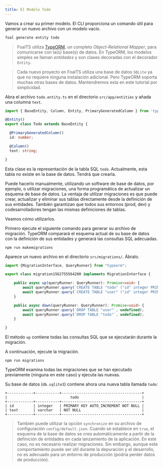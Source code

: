 ```yaml
---
title: El Modelo Todo
---
```


Vamos a crear su primer modelo. El CLI proporciona un comando útil para generar un nuevo archivo con un modelo vacío.

```sh
foal generate entity todo
```

> FoalTS utiliza [TypeORM](http://typeorm.io), un completo *Object-Relational Mapper*, para comunicarse con la(s) base(s) de datos. En TypeORM, los modelos simples se llaman *entidades* y son clases decoradas con el decorador `Entity`.

> Cada nuevo proyecto en FoalTS utiliza una base de datos `SQLite` ya que no requiere ninguna instalación adicional. Pero TypeORM soporta muchas otras bases de datos. Mantendremos esta en este tutorial por simplicidad.

Abra el archivo `todo.entity.ts` en el directorio `src/app/entities` y añada una columna `text`.

```typescript
import { BaseEntity, Column, Entity, PrimaryGeneratedColumn } from 'typeorm';

@Entity()
export class Todo extends BaseEntity {

  @PrimaryGeneratedColumn()
  id: number;

  @Column()
  text: string;

}

```

Esta clase es la representación de la tabla SQL `todo`. Actualmente, esta tabla no existe en la base de datos. Tendrá que crearla.

Puede hacerlo manualmente, utilizando un software de base de datos, por ejemplo, o utilizar migraciones, una forma programática de actualizar un esquema de base de datos. La ventaja de utilizar migraciones es que puede crear, actualizar y eliminar sus tablas directamente desde la definición de sus entidades. También garantizan que todos sus entornos (prod, dev) y codesarrolladores tengan las mismas definiciones de tablas.

Veamos cómo utilizarlos.

Primero ejecute el siguiente comando para generar su archivo de migración. TypeORM comparará el esquema actual de su base de datos con la definición de sus entidades y generará las consultas SQL adecuadas.

```
npm run makemigrations
```

Aparece un nuevo archivo en el directorio `src/migrations/`. Ábralo.

```typescript
import {MigrationInterface, QueryRunner} from "typeorm";

export class migration1562755564200 implements MigrationInterface {

    public async up(queryRunner: QueryRunner): Promise<void> {
        await queryRunner.query(`CREATE TABLE "todo" ("id" integer PRIMARY KEY AUTOINCREMENT NOT NULL, "text" varchar NOT NULL)`, undefined);
        await queryRunner.query(`CREATE TABLE "user" ("id" integer PRIMARY KEY AUTOINCREMENT NOT NULL)`, undefined);
    }

    public async down(queryRunner: QueryRunner): Promise<void> {
        await queryRunner.query(`DROP TABLE "user"`, undefined);
        await queryRunner.query(`DROP TABLE "todo"`, undefined);
    }

}

```

El método `up` contiene todas las consultas SQL que se ejecutarán durante la migración.

A continuación, ejecute la migración.

```
npm run migrations
```

TypeORM examina todas las migraciones que se han ejecutado previamente (ninguna en este caso) y ejecuta las nuevas.

Su base de datos (`db.sqlite3`) contiene ahora una nueva tabla llamada `todo`:


```
+------------+-----------+-------------------------------------+
|                             todo                             |
+------------+-----------+-------------------------------------+
| id         | integer   | PRIMARY KEY AUTO_INCREMENT NOT NULL |
| text       | varchar   | NOT NULL                            |
+------------+-----------+-------------------------------------+
```

> También puede utilizar la opción `synchronize` en su archivo de configuración `config/default.json`. Cuando se establece en `true`, el esquema de la base de datos se crea automáticamente a partir de la definición de entidades en cada lanzamiento de la aplicación. En este caso, no es necesario realizar migraciones. Sin embargo, aunque este comportamiento puede ser útil durante la depuración y el desarrollo, no es adecuado para un entorno de producción (podría perder datos de producción).
